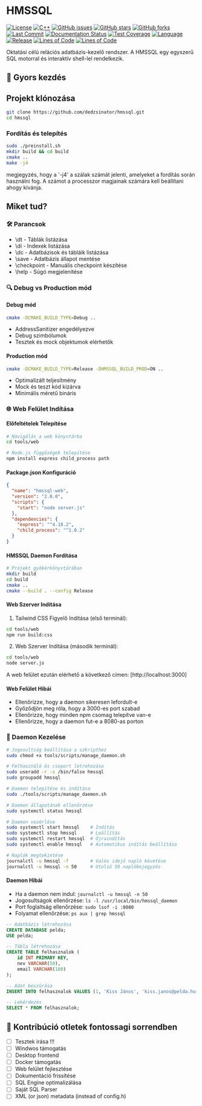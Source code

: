# HMSSQL

[![License](https://img.shields.io/badge/License-MIT-blue.svg)](LICENSE)
[![C++](https://img.shields.io/badge/C++-17-brightgreen.svg)](https://en.wikipedia.org/wiki/C%2B%2B17)
[![GitHub issues](https://img.shields.io/github/issues-raw/dedzsinator/hmssql)](https://github.com/dedzsinator/hmssql/issues)
[![GitHub stars](https://img.shields.io/github/stars/dedzsinator/hmssql?style=social)](https://github.com/dedzsinator/hmssql/stargazers)
[![GitHub forks](https://img.shields.io/github/forks/dedzsinator/hmssql?style=social)](https://github.com/dedzsinator/hmssql/network)
[![Last Commit](https://img.shields.io/github/last-commit/dedzsinator/hmssql/main)](https://github.com/dedzsinator/hmssql/commits/main)
[![Documentation Status](https://img.shields.io/badge/docs-latest-brightgreen.svg)](https://github.com/dedzsinator/hmssql/wiki)
[![Test Coverage](https://img.shields.io/badge/coverage-80%25-yellowgreen.svg)](https://github.com/dedzsinator/hmssql/actions)
[![Language](https://img.shields.io/github/languages/top/dedzsinator/HMSSQL)](https://github.com/dedzsinator/HMSSQL)
[![Release](https://img.shields.io/github/v/release/dedzsinator/HMSSQL)](https://github.com/dedzsinator/HMSSQL/releases)
[![Lines of Code](https://img.shields.io/github/languages/code-size/dedzsinator/hmssql)](https://github.com/dedzsinator/hmssql)
[![Lines of Code](https://sloc.xyz/github/dedzsinator/hmssql?category=code)](https://github.com/dedzsinator/hmssql)

Oktatási célú relációs adatbázis-kezelő rendszer. A HMSSQL egy egyszerű SQL motorral és interaktív shell-lel rendelkezik.

## 🚀 Gyors kezdés

## Projekt klónozása

```bash
git clone https://github.com/dedzsinator/hmssql.git
cd hmssql
```

### Fordítás és telepítés

```bash
sudo ./preinstall.sh
mkdir build && cd build
cmake ..
make -j4
```

megjegyzés, hogy a '-j4' a szálak számát jelenti, amelyeket a fordítás során használni fog. A számot a processzor magjainak számára kell beállítani ahogy kívánja.

## Miket tud?

### 🛠️ Parancsok

- \dt - Táblák listázása
- \di - Indexek listázása
- \dc - Adatbázisok és tábláik listázása
- \save - Adatbázis állapot mentése
- \checkpoint - Manuális checkpoint készítése
- \help - Súgó megjelenítése

### 🔍 Debug vs Production mód

#### Debug mód

```bash
cmake -DCMAKE_BUILD_TYPE=Debug ..
```

- AddressSanitizer engedélyezve
- Debug szimbólumok
- Tesztek és mock objektumok elérhetők

#### Production mód

```bash
cmake -DCMAKE_BUILD_TYPE=Release -DHMSSQL_BUILD_PROD=ON ..
```

- Optimalizált teljesítmény
- Mock és teszt kód kizárva
- Minimális méretű bináris

### 🌐 Web Felület Indítása

#### Előfeltételek Telepítése

```bash
# Navigálás a web könyvtárba
cd tools/web

# Node.js függőségek telepítése
npm install express child_process path
```

#### Package.json Konfiguráció

```json
{
  "name": "hmssql-web",
  "version": "2.0.0",
  "scripts": {
    "start": "node server.js"
  },
  "dependencies": {
    "express": "^4.18.2",
    "child_process": "^1.0.2"
  }
}
```

#### HMSSQL Daemon Fordítása

```bash
# Projekt gyökérkönyvtárában
mkdir build
cd build
cmake ..
cmake --build . --config Release
```

#### Web Szerver Indítása

1. Tailwind CSS Figyelő Indítása (első terminál):

```bash
cd tools/web
npm run build:css
```

2. Web Szerver Indítása (második terminál):

```bash
cd tools/web
node server.js
```

A web felület ezután elérhető a következő címen: [http://localhost:3000]

#### Web Felület Hibái

- Ellenőrizze, hogy a daemon sikeresen lefordult-e
- Győződjön meg róla, hogy a 3000-es port szabad
- Ellenőrizze, hogy minden npm csomag telepítve van-e
- Ellenőrizze, hogy a daemon fut-e a 8080-as porton

### 🔄 Daemon Kezelése

```bash
# Jogosultság beállítása a szkripthez
sudo chmod +x tools/scripts/manage_daemon.sh

# Felhasználó és csoport létrehozása
sudo useradd -r -s /bin/false hmssql
sudo groupadd hmssql

# Daemon telepítése és indítása
sudo ./tools/scripts/manage_daemon.sh

# Daemon állapotának ellenőrzése
sudo systemctl status hmssql

# Daemon vezérlése
sudo systemctl start hmssql    # Indítás
sudo systemctl stop hmssql     # Leállítás
sudo systemctl restart hmssql  # Újraindítás
sudo systemctl enable hmssql   # Automatikus indítás beállítása

# Naplók megtekintése
journalctl -u hmssql -f        # Valós idejű napló követése
journalctl -u hmssql -n 50     # Utolsó 50 naplóbejegyzés
```

#### Daemon Hibái

- Ha a daemon nem indul: `journalctl -u hmssql -n 50`
- Jogosultságok ellenőrzése: `ls -l /usr/local/bin/hmssql_daemon`
- Port foglaltság ellenőrzése: `sudo lsof -i :8080`
- Folyamat ellenőrzése: `ps aux | grep hmssql`

```sql
-- Adatbázis létrehozása
CREATE DATABASE pelda;
USE pelda;

-- Tábla létrehozása
CREATE TABLE felhasznalok (
    id INT PRIMARY KEY,
    nev VARCHAR(50),
    email VARCHAR(100)
);

-- Adat beszúrása
INSERT INTO felhasznalok VALUES (1, 'Kiss János', 'kiss.janos@pelda.hu');

-- Lekérdezés
SELECT * FROM felhasznalok;
```

## 🤝 Kontribúció otletek fontossagi sorrendben

- [ ] Tesztek irása !!!
- [ ] Windwos támogatás
- [ ] Desktop frontend
- [ ] Docker támogatás
- [ ] Web felület fejlesztése
- [ ] Dokumentáció frissítése
- [ ] SQL Engine optimalizálása
- [ ] Saját SQL Parser
- [ ] XML (or json) metadata (instead of config.h)
